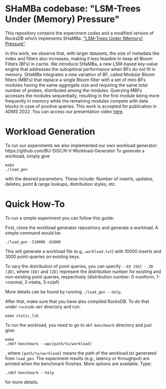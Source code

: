 <H1> SHaMBa codebase: "LSM-Trees Under (Memory) Pressure" </H1>

This repository contains the experiment codes and a modified version of RocksDB which implements SHaMBa: ["LSM-Trees Under (Memory) Pressure"](http://cs-people.bu.edu/mathan/publications/adms22-mun.pdf).

In this work, we observe that, with larger datasets, the size of metadata like index and filters also increases, making it less feasible to keep all Bloom Filters (BFs) in cache.
We introduce SHaMBa, a new LSM-based key-value engine that addresses the suboptimal performance when BFs do not fit in memory. 
SHaMBa integrates a new variation of BF, called Modular Bloom filters (MBFs) that replace a single Bloom filter with a set of mini-BFs modules having the same aggregate size and requiring the same total number of probes, distributed among the modules. Querying MBFs accesses the modules sequentially, resulting in the first module being more frequently in memory while the remaining modules compete with data blocks in case of 
positive queries.
This work is accepted for publication in ADMS 2022. You can access our presentation video [here](https://www.youtube.com/watch?v=sb6jw0zz-CU). 

<H1> Workload Generation </H1>
To run our experiments we also implemented our own workload generator: https://github.com/BU-DiSC/K-V-Workload-Generator
To generate a workload, simply give 

```
make
./load_gen
```

with the desired parameters. These include: Number of inserts, updates, deletes, point & range lookups, distribution styles, etc. 

<H1> Quick How-To </H1>
To run a simple experiment you can follow this guide:

First, clone the workload generator reposirtory and generate a workload. A simple command would be: 

```
./load_gen -I10000 -Q3000
```

This will generate a workload file (e.g., `workload.txt`) with 10000 inserts and 3000 point-queries on existing keys.

To vary the distribution of point queries, you can specify `--ED [ED] --ZD [ZD]`, where `[ED]` and `[ZD]` represent the distribution number for existing and non-existing point queries, respectively (distribution number: 0->uniform, 1->normal, 2->beta, 3->zipf)

More details can be found by running `./load_gen --help`.


After that, make sure that you have also compiled RocksDB. To do that under `rocksdb-mbf` directory and run:
```
make static_lib
```

To run the workload, you need to go to `mbf-benchmark` directory and just give:

```
make
./mbf-benchmark --wp=[path/to/workload]
```

, where `[path/to/workload]` means the path of the workload.txt generated from `load_gen`. The experiment results (e.g., latency or throughput) are printed when the benchmark finishes. More options are available. Type:

```
./mbf-benchmark --help 
```

for more details.
